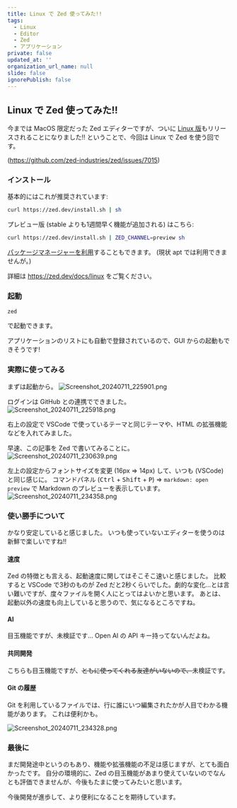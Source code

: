 ```yaml
---
title: Linux で Zed 使ってみた!!
tags:
  - Linux
  - Editor
  - Zed
  - アプリケーション
private: false
updated_at: ''
organization_url_name: null
slide: false
ignorePublish: false
---
```

## Linux で Zed 使ってみた!!

今までは MacOS 限定だった Zed エディターですが、ついに [Linux 版](https://github.com/zed-industries/zed/releases/tag/v0.143.6)もリリースされることになりました!!
ということで、今回は Linux で Zed を使う回です。

(https://github.com/zed-industries/zed/issues/7015)

### インストール

基本的にはこれが推奨されています:
```sh
curl https://zed.dev/install.sh | sh
```

プレビュー版 (stable よりも1週間早く機能が追加される) はこちら:
```sh
curl https://zed.dev/install.sh | ZED_CHANNEL=preview sh
```

[パッケージマネージャーを利用](https://zed.dev/docs/linux#installing-via-a-package-manager)することもできます。
(現状 apt では利用できませんが。)

詳細は https://zed.dev/docs/linux をご覧ください。

### 起動

```sh
zed
```
で起動できます。

アプリケーションのリストにも自動で登録されているので、GUI からの起動もできそうです!

### 実際に使ってみる

まずは起動から。
![Screenshot_20240711_225901.png](https://qiita-image-store.s3.ap-northeast-1.amazonaws.com/0/2769460/046f7e68-b705-c10c-b4ba-dd0083451ffc.png)

ログインは GitHub との連携でできました。
![Screenshot_20240711_225918.png](https://qiita-image-store.s3.ap-northeast-1.amazonaws.com/0/2769460/d524e23d-4062-2662-75ae-93fdaaf2bcfe.png)

右上の設定で VSCode で使っているテーマと同じテーマや、HTML の拡張機能などを入れてみました。

早速、この記事を Zed で書いてみることに。
![Screenshot_20240711_230639.png](https://qiita-image-store.s3.ap-northeast-1.amazonaws.com/0/2769460/49a9b95e-f909-01f5-e0e2-22ea17926075.png)

左上の設定からフォントサイズを変更 (16px => 14px) して、いつも (VSCode) と同じ感じに。
コマンドパネル (<kbd>Ctrl</kbd> + <kbd>Shift</kbd> + <kbd>P</kbd>) => `markdown: open preview` で Markdown のプレビューを表示しています。
![Screenshot_20240711_234358.png](https://qiita-image-store.s3.ap-northeast-1.amazonaws.com/0/2769460/2ca8d5be-be87-9946-d2e8-72e89123929e.png)

### 使い勝手について

かなり安定していると感じました。
いつも使っていないエディターを使うのは新鮮で楽しいですね!!

#### 速度

Zed の特徴とも言える、起動速度に関してはそこそこ速いと感じました。
比較すると VSCode で3秒のものが Zed だと2秒くらいでした。劇的な変化…とは言い難いですが、度々ファイルを開く人にとってはよいかと思います。
あとは、起動以外の速度も向上していると思うので、気になるところですね。

#### AI

目玉機能ですが、未検証です…
Open AI の API キー持ってないんだよね。

#### 共同開発

こちらも目玉機能ですが、~~ともに使ってくれる友達がいないので、~~未検証です。

#### Git の履歴

Git を利用しているファイルでは、行に誰にいつ編集されたかが人目でわかる機能があります。
これは便利かも。

![Screenshot_20240711_234328.png](https://qiita-image-store.s3.ap-northeast-1.amazonaws.com/0/2769460/ec8a4860-bf72-9ede-3bdd-34b1d580e9a7.png)

### 最後に
まだ開発途中というのもあり、機能や拡張機能の不足は感じますが、とても面白かったです。
自分の環境的に、Zed の目玉機能があまり使えていないのでなんとも評価できませんが、今後もたまに使ってみたいと思います。

今後開発が進歩して、より便利になることを期待しています。
